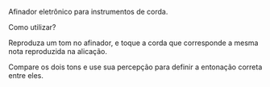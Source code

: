 Afinador eletrônico para instrumentos de corda.

Como utilizar?

Reproduza um tom no afinador, e toque a corda que corresponde a mesma
nota reproduzida na alicação.

Compare os dois tons e use sua percepção para definir a entonação correta entre eles.

